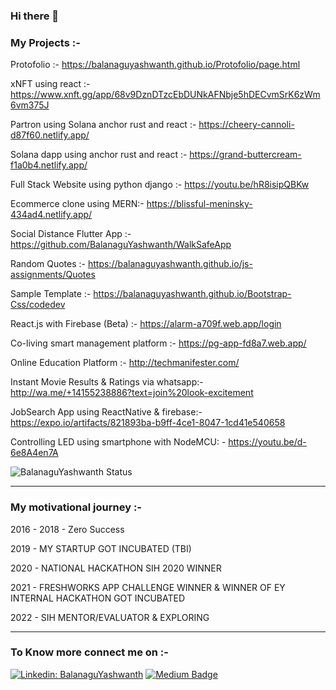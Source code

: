 ### Hi there 👋


<!--
**BalanaguYashwanth/BalanaguYashwanth** is a ✨ _special_ ✨ repository because its `README.md` (this file) appears on your GitHub profile.

Here are some ideas to get you started:

- 🔭 I’m currently working on ...
- 🌱 I’m currently learning ...
- 👯 I’m looking to collaborate on ...
- 🤔 I’m looking for help with ...
- 💬 Ask me about ...
- 📫 How to reach me: ...
- 😄 Pronouns: ...
- ⚡ Fun fact: ...
-->

### My Projects :-

Protofolio :-
https://balanaguyashwanth.github.io/Protofolio/page.html

xNFT using react :- 
https://www.xnft.gg/app/68v9DznDTzcEbDUNkAFNbje5hDECvmSrK6zWm6vm375J

Partron using Solana anchor rust and react :-
https://cheery-cannoli-d87f60.netlify.app/

Solana dapp using anchor rust and react :-
https://grand-buttercream-f1a0b4.netlify.app/

Full Stack Website using python django :-
https://youtu.be/hR8isipQBKw

Ecommerce clone using MERN:-
https://blissful-meninsky-434ad4.netlify.app/

Social Distance Flutter App :-
https://github.com/BalanaguYashwanth/WalkSafeApp

Random Quotes :-
https://balanaguyashwanth.github.io/js-assignments/Quotes

Sample Template :-
https://balanaguyashwanth.github.io/Bootstrap-Css/codedev

React.js with Firebase (Beta) :-
https://alarm-a709f.web.app/login

Co-living smart management platform :-
https://pg-app-fd8a7.web.app/

Online Education Platform :-
http://techmanifester.com/

Instant Movie Results & Ratings via whatsapp:-
http://wa.me/+14155238886?text=join%20look-excitement

JobSearch App using ReactNative & firebase:-
https://expo.io/artifacts/821893ba-b9ff-4ce1-8047-1cd41e540658

Controlling LED using smartphone with NodeMCU: -
https://youtu.be/d-6e8A4en7A


![BalanaguYashwanth Status](https://github-readme-stats.vercel.app/api/top-langs/?username=BalanaguYashwanth&theme=material-palenight&hide_langs_below=1&layout=compact)

* * *

### My motivational journey :-

2016 - 2018 - Zero Success

2019 - MY STARTUP GOT INCUBATED (TBI) 

2020 - NATIONAL HACKATHON SIH 2020 WINNER

2021 - FRESHWORKS APP CHALLENGE WINNER & WINNER OF EY INTERNAL HACKATHON GOT INCUBATED 

2022 - SIH MENTOR/EVALUATOR & EXPLORING

* * *

### To Know more connect me on :-

[![Linkedin: BalanaguYashwanth](https://img.shields.io/badge/-BalanaguYashwanth-blue?style=flat-square&logo=Linkedin&logoColor=white&link=https://www.linkedin.com/in/balanagu-yashwanth-77a104159/)](https://www.linkedin.com/in/balanagu-yashwanth-77a104159/) [![Medium Badge](http://img.shields.io/badge/-@makedeveasy-1ca0f1?style=social&logo=Medium&logoColor=black&link=https://medium.com/@makedeveasy)](https://medium.com/@makedeveasy)<br/>




